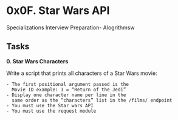 # 0x0F. Star Wars API
Specializations Interview Preparation- Alogrithmsw

## Tasks
**0. Star Wars Characters**


Write a script that prints all characters of a Star Wars movie:
```
- The first positional argument passed is the
  Movie ID example: 3 = “Return of the Jedi”
- Display one character name per line in the
  same order as the “characters” list in the /films/ endpoint
- You must use the Star wars API
- You must use the request module
```
